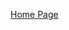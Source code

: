 [Home Page](README.md)
<!DOCTYPE html>
<html>
<link rel="stylesheet" href="style.css">
<title>DISCUSSION_07</title>
<body>

















</body>
</html>


